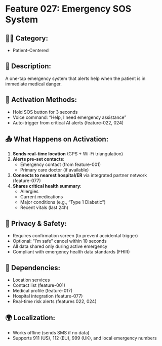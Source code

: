 # Feature 027: Emergency SOS System

## 🧑‍💻 Category:
- Patient-Centered

## 📝 Description:
A one-tap emergency system that alerts help when the patient is in immediate medical danger.

## 🚨 Activation Methods:
- Hold SOS button for 3 seconds
- Voice command: “Help, I need emergency assistance”
- Auto-trigger from critical AI alerts (feature-022, 024)

## 📤 What Happens on Activation:
1. **Sends real-time location** (GPS + Wi-Fi triangulation)
2. **Alerts pre-set contacts**:  
   - Emergency contact (from feature-001)  
   - Primary care doctor (if available)
3. **Connects to nearest hospital/ER** via integrated partner network (feature-077)
4. **Shares critical health summary**:  
   - Allergies  
   - Current medications  
   - Major conditions (e.g., “Type 1 Diabetic”)  
   - Recent vitals (last 24h)

## 🔐 Privacy & Safety:
- Requires confirmation screen (to prevent accidental trigger)
- Optional: “I’m safe” cancel within 10 seconds
- All data shared only during active emergency
- Compliant with emergency health data standards (FHIR)

## 🔄 Dependencies:
- Location services
- Contact list (feature-001)
- Medical profile (feature-017)
- Hospital integration (feature-077)
- Real-time risk alerts (features 022, 024)

## 🌍 Localization:
- Works offline (sends SMS if no data)
- Supports 911 (US), 112 (EU), 999 (UK), and local emergency numbers
